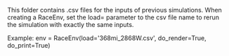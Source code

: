 This folder contains .csv files for the inputs of previous simulations.
When creating a RaceEnv, set the load= parameter to the csv file name to rerun
the simulation with exactly the same inputs. 

Example:
env = RaceEnv(load='368mi_2868W.csv', do_render=True, do_print=True)
